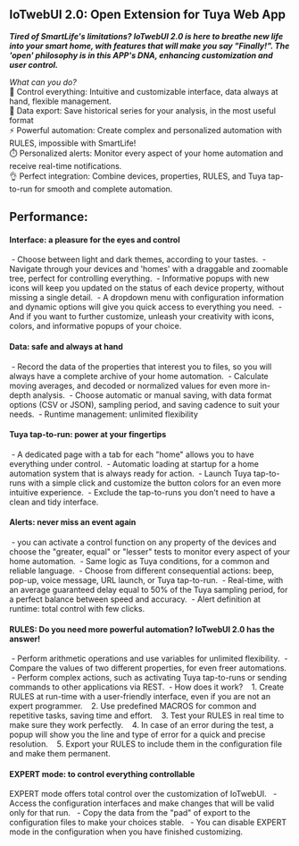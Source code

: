 ## IoTwebUI 2.0: Open Extension for Tuya Web App

**_Tired of SmartLife's limitations? IoTwebUI 2.0 is here to breathe new life into your smart home, with features that will make you say "Finally!". The 'open' philosophy is in this APP's DNA, enhancing customization and user control._**

_What can you do?_<br>
 👀 Control everything: Intuitive and customizable interface, data always at hand, flexible management.<br>
🔬 Data export: Save historical series for your analysis, in the most useful format<br>
⚡️ Powerful automation: Create complex and personalized automation with RULES, impossible with SmartLife!<br>
⏱️ Personalized alerts: Monitor every aspect of your home automation and receive real-time notifications.<br>
👌 Perfect integration: Combine devices, properties, RULES, and Tuya tap-to-run for smooth and complete automation.

## Performance:

#### Interface: a pleasure for the eyes and control

 - Choose between light and dark themes, according to your tastes.
 - Navigate through your devices and 'homes' with a draggable and zoomable tree, perfect for controlling everything.
 - Informative popups with new icons will keep you updated on the status of each device property, without missing a single detail.
 - A dropdown menu with configuration information and dynamic options will give you quick access to everything you need.
 - And if you want to further customize, unleash your creativity with icons, colors, and informative popups of your choice.

#### Data: safe and always at hand

 - Record the data of the properties that interest you to files, so you will always have a complete archive of your home automation.
 - Calculate moving averages, and decoded or normalized values for even more in-depth analysis.
 - Choose automatic or manual saving, with data format options (CSV or JSON), sampling period, and saving cadence to suit your needs.
 - Runtime management: unlimited flexibility

#### Tuya tap-to-run: power at your fingertips

 - A dedicated page with a tab for each "home" allows you to have everything under control.
 - Automatic loading at startup for a home automation system that is always ready for action.
 - Launch Tuya tap-to-runs with a simple click and customize the button colors for an even more intuitive experience.
 - Exclude the tap-to-runs you don't need to have a clean and tidy interface.

#### Alerts: never miss an event again

 - you can activate a control function on any property of the devices and choose the "greater, equal" or "lesser" tests to monitor every aspect of your home automation.
 - Same logic as Tuya conditions, for a common and reliable language.
 - Choose from different consequential actions: beep, pop-up, voice message, URL launch, or Tuya tap-to-run.
 - Real-time, with an average guaranteed delay equal to 50% of the Tuya sampling period, for a perfect balance between speed and accuracy.
 - Alert definition at runtime: total control with few clicks.

#### RULES: Do you need more powerful automation? IoTwebUI 2.0 has the answer!

 - Perform arithmetic operations and use variables for unlimited flexibility.
 - Compare the values of two different properties, for even freer automations.
 - Perform complex actions, such as activating Tuya tap-to-runs or sending commands to other applications via REST.
 - How does it work?
   1. Create RULES at run-time with a user-friendly interface, even if you are not an expert programmer.
   2. Use predefined MACROS for common and repetitive tasks, saving time and effort.
   3. Test your RULES in real time to make sure they work perfectly.
   4. In case of an error during the test, a popup will show you the line and type of error for a quick and precise resolution.
   5. Export your RULES to include them in the configuration file and make them permanent.

#### EXPERT mode: to control everything controllable

EXPERT mode offers total control over the customization of IoTwebUI.
  - Access the configuration interfaces and make changes that will be valid only for that run.
  - Copy the data from the "pad" of export to the configuration files to make your choices stable.
  - You can disable EXPERT mode in the configuration when you have finished customizing.
